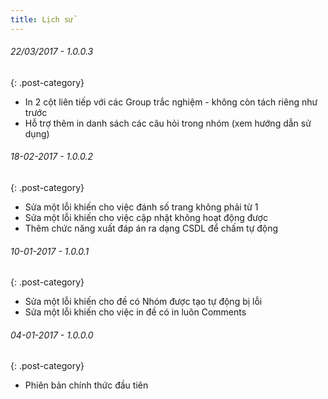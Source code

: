 ```yaml
---
title: Lịch sử
---
```


###### 22/03/2017 - 1.0.0.3
{: .post-category}
- In 2 cột liên tiếp với các Group trắc nghiệm - không còn tách riêng như trước
- Hỗ trợ thêm in danh sách các câu hỏi trong nhóm (xem hướng dẫn sử dụng)

###### 18-02-2017 - 1.0.0.2
{: .post-category}
- Sửa một lỗi khiến cho việc đánh số trang không phải từ 1
- Sửa một lỗi khiến cho việc cập nhật không hoạt động được
- Thêm chức năng xuất đáp án ra dạng CSDL để chấm tự động

###### 10-01-2017 - 1.0.0.1
{: .post-category}
- Sửa một lỗi khiến cho đề có Nhóm được tạo tự động bị lỗi
- Sửa một lỗi khiến cho việc in đề có in luôn Comments

###### 04-01-2017 - 1.0.0.0
{: .post-category}
- Phiên bản chính thức đầu tiên

